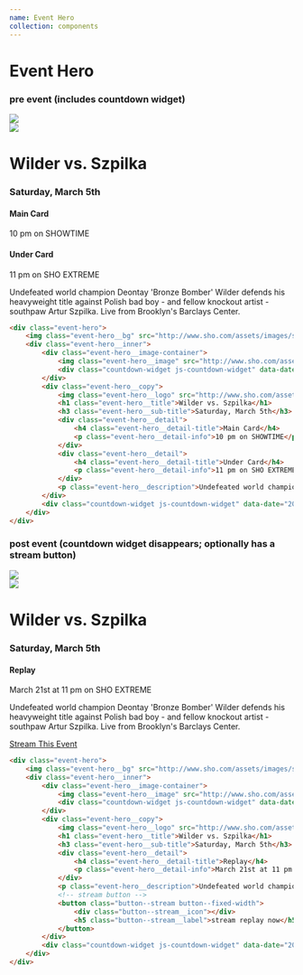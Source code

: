 ```yaml
---
name: Event Hero
collection: components
---
```


# Event Hero

### pre event (includes countdown widget)

<div class="event-hero lazyload" data-bgset="http://www.sho.com/assets/images/styleguide/event-hero/event-hero-bg-1440x850.png [--from-medium]">
	<div class="event-hero__inner">
		<div class="event-hero__image-container">
			<img class="event-hero__image" src="http://www.sho.com/assets/images/styleguide/event-hero/event-hero-400x400.png">
			<div class="countdown-widget js-countdown-widget" data-date="2018-01-16T21:00-0500" data-title="Countdown"></div>
		</div>
		<div class="event-hero__copy">
			<img class="event-hero__logo" src="http://www.sho.com/assets/images/styleguide/event-hero/event-hero-logo-168x35.png">
			<h1 class="event-hero__title">Wilder vs. Szpilka</h1>
			<h3 class="event-hero__sub-title">Saturday, March 5th</h3>
			<div class="event-hero__detail">
				<h4 class="event-hero__detail-title">Main Card</h4>
				<p class="event-hero__detail-info">10 pm on SHOWTIME</p>
			</div>
			<div class="event-hero__detail">
				<h4 class="event-hero__detail-title">Under Card</h4>
				<p class="event-hero__detail-info">11 pm on SHO EXTREME</p>
			</div>
			<p class="event-hero__description">Undefeated world champion Deontay 'Bronze Bomber' Wilder defends his heavyweight title against Polish bad boy - and fellow knockout artist - southpaw Artur Szpilka. Live from Brooklyn's Barclays Center.</p>
        </div>
		<div class="countdown-widget js-countdown-widget" data-date="2018-01-16T21:00-0500" data-title="Countdown"></div>
	</div>
</div>

```html
<div class="event-hero">
	<img class="event-hero__bg" src="http://www.sho.com/assets/images/styleguide/event-hero/event-hero-bg-1440x850.png">
	<div class="event-hero__inner">
		<div class="event-hero__image-container">
			<img class="event-hero__image" src="http://www.sho.com/assets/images/styleguide/event-hero/event-hero-400x400.png">
			<div class="countdown-widget js-countdown-widget" data-date="2018-01-16T21:00-0500" data-title="Countdown"></div>
		</div>
		<div class="event-hero__copy">
			<img class="event-hero__logo" src="http://www.sho.com/assets/images/styleguide/event-hero/event-hero-logo-168x35.png">
			<h1 class="event-hero__title">Wilder vs. Szpilka</h1>
			<h3 class="event-hero__sub-title">Saturday, March 5th</h3>
			<div class="event-hero__detail">
				<h4 class="event-hero__detail-title">Main Card</h4>
				<p class="event-hero__detail-info">10 pm on SHOWTIME</p>
			</div>
			<div class="event-hero__detail">
				<h4 class="event-hero__detail-title">Under Card</h4>
				<p class="event-hero__detail-info">11 pm on SHO EXTREME</p>
			</div>
			<p class="event-hero__description">Undefeated world champion Deontay 'Bronze Bomber' Wilder defends his heavyweight title against Polish bad boy - and fellow knockout artist - southpaw Artur Szpilka. Live from Brooklyn's Barclays Center.</p>
        </div>
		<div class="countdown-widget js-countdown-widget" data-date="2018-01-16T21:00-0500" data-title="Countdown"></div>
	</div>
</div>
```

### post event (countdown widget disappears; optionally has a stream button)

<div class="event-hero lazyload" data-bgset="http://www.sho.com/assets/images/styleguide/event-hero/event-hero-bg-1440x850.png [--from-medium]">
	<div class="event-hero__inner">
		<div class="event-hero__image-container">
			<img class="event-hero__image" src="http://www.sho.com/assets/images/styleguide/event-hero/event-hero-400x400.png">
			<div class="countdown-widget js-countdown-widget" data-date="2016-01-16T21:00-0500"></div>
		</div>
		<div class="event-hero__copy">
			<img class="event-hero__logo" src="http://www.sho.com/assets/images/styleguide/event-hero/event-hero-logo-168x35.png">
			<h1 class="event-hero__title">Wilder vs. Szpilka</h1>
			<h3 class="event-hero__sub-title">Saturday, March 5th</h3>
          	<div class="event-hero__detail">
             	<h4 class="event-hero__detail-title">Replay</h4>
              	<p class="event-hero__detail-info">March 21st at 11 pm on SHO EXTREME</p>
          	</div>
			<p class="event-hero__description">Undefeated world champion Deontay 'Bronze Bomber' Wilder defends his heavyweight title against Polish bad boy - and fellow knockout artist - southpaw Artur Szpilka. Live from Brooklyn's Barclays Center.</p>
			<!-- stream button -->
			<a class="button--fixed-width button--solid-red" href="#">
			Stream This Event
			</a>
        </div>
		<div class="countdown-widget js-countdown-widget" data-date="2016-01-16T21:00-0500"></div>
	</div>
</div>

```html
<div class="event-hero">
	<img class="event-hero__bg" src="http://www.sho.com/assets/images/styleguide/event-hero/event-hero-bg-1440x850.png">
	<div class="event-hero__inner">
		<div class="event-hero__image-container">
			<img class="event-hero__image" src="http://www.sho.com/assets/images/styleguide/event-hero/event-hero-400x400.png">
			<div class="countdown-widget js-countdown-widget" data-date="2016-01-16T21:00-0500"></div>
		</div>
		<div class="event-hero__copy">
			<img class="event-hero__logo" src="http://www.sho.com/assets/images/styleguide/event-hero/event-hero-logo-168x35.png">
			<h1 class="event-hero__title">Wilder vs. Szpilka</h1>
			<h3 class="event-hero__sub-title">Saturday, March 5th</h3>
          	<div class="event-hero__detail">
             	<h4 class="event-hero__detail-title">Replay</h4>
              	<p class="event-hero__detail-info">March 21st at 11 pm on SHO EXTREME</p>
          	</div>
			<p class="event-hero__description">Undefeated world champion Deontay 'Bronze Bomber' Wilder defends his heavyweight title against Polish bad boy - and fellow knockout artist - southpaw Artur Szpilka. Live from Brooklyn's Barclays Center.</p>
			<!-- stream button -->
			<button class="button--stream button--fixed-width">
				<div class="button--stream__icon"></div>
				<h5 class="button--stream__label">stream replay now</h5>
			</button>
        </div>
		<div class="countdown-widget js-countdown-widget" data-date="2016-01-16T21:00-0500"></div>
	</div>
</div>
```
